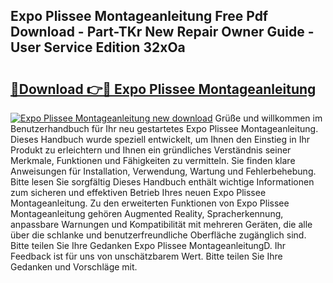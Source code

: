## Expo Plissee Montageanleitung Free Pdf Download - Part-TKr New Repair Owner Guide - User Service Edition 32xOa

# <h2><a href="http://df74cc.blite.top/?on=Expo+Plissee+Montageanleitung">🔗Download 👉🔴 Expo Plissee Montageanleitung</a></h2>

[![Expo Plissee Montageanleitung new download](https://i.imgur.com/lujVjoI.png)](http://df74cc.blite.top/?on=Expo+Plissee+Montageanleitung)
Grüße und willkommen im Benutzerhandbuch für Ihr neu gestartetes Expo Plissee Montageanleitung. Dieses Handbuch wurde speziell entwickelt, um Ihnen den Einstieg in Ihr Produkt zu erleichtern und Ihnen ein gründliches Verständnis seiner Merkmale, Funktionen und Fähigkeiten zu vermitteln. Sie finden klare Anweisungen für Installation, Verwendung, Wartung und Fehlerbehebung. Bitte lesen Sie sorgfältig Dieses Handbuch enthält wichtige Informationen zum sicheren und effektiven Betrieb Ihres neuen Expo Plissee Montageanleitung. Zu den erweiterten Funktionen von Expo Plissee Montageanleitung gehören Augmented Reality, Spracherkennung, anpassbare Warnungen und Kompatibilität mit mehreren Geräten, die alle über die schlanke und benutzerfreundliche Oberfläche zugänglich sind. Bitte teilen Sie Ihre Gedanken Expo Plissee MontageanleitungD. Ihr Feedback ist für uns von unschätzbarem Wert. Bitte teilen Sie Ihre Gedanken und Vorschläge mit.
